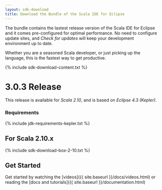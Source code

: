 ```yaml
---
layout: sdk-download
title: Download the Bundle of the Scala IDE for Eclipse
---
```


The bundle contains the lastest release version of the Scala IDE for Eclipse and it comes pre-configured
for optimal performance. No need to configure update sites, and *Check for updates* will keep your
development environment up to date.

Whether you are a seasoned Scala developer, or just picking up the language, this is the fastest way to get productive.

{% include sdk-download-content.txt %}

# 3.0.3 Release

This release is available for *Scala 2.10*,
and is based on *Eclipse 4.3 (Kepler)*.

### Requirements
{% include jdk-requirements-kepler.txt %}

## For Scala 2.10.x
{% include sdk-download-box-2-10.txt %}

## Get Started

Get started by watching the [videos]({{ site.baseurl }}/docs/videos.html) or reading the [docs and tutorials]({{ site.baseurl }}/documentation.html)
